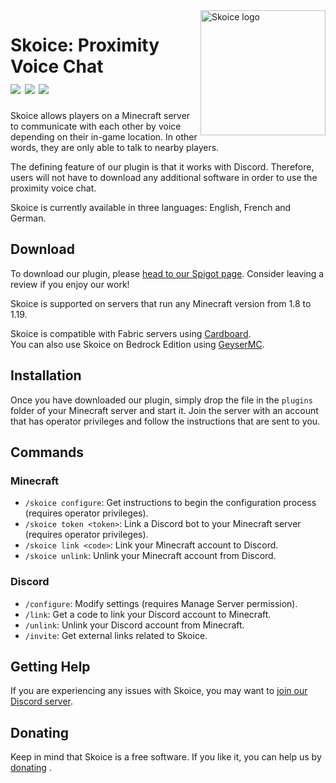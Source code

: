<img align="right" src="https://avatars.githubusercontent.com/u/107434569?s=200&v=4" height="200" width="200" alt="Skoice logo">

# Skoice: Proximity Voice Chat<br>[![](https://img.shields.io/spiget/downloads/82861?style=flat&labelColor=697EC4&color=7289DA&label=Downloads)](https://www.spigotmc.org/resources/skoice-proximity-voice-chat.82861) [![](https://img.shields.io/spiget/rating/82861?style=flat&labelColor=697EC4&color=7289DA&label=Rating)](https://www.spigotmc.org/resources/skoice-proximity-voice-chat.82861) [![](https://img.shields.io/discord/741375523275407461.svg?style=flat&labelColor=697EC4&color=7289DA&label=Discord)](https://discord.gg/h3Tgccc)

Skoice allows players on a Minecraft server to communicate with each other by voice depending on their in-game location.
In other words, they are only able to talk to nearby players.

The defining feature of our plugin is that it works with Discord. Therefore, users will not have to download any
additional software in order to use the proximity voice chat.

Skoice is currently available in three languages: English, French and German.

## Download

To download our plugin,
please [head to our Spigot page](https://www.spigotmc.org/resources/skoice-proximity-voice-chat.82861). Consider leaving
a review if you enjoy our work!

Skoice is supported on servers that run any Minecraft version from 1.8 to 1.19.

Skoice is compatible with Fabric servers using [Cardboard](https://cardboardpowered.org/).<br>You can also use Skoice on
Bedrock Edition using [GeyserMC](https://geysermc.org/).

## Installation

Once you have downloaded our plugin, simply drop the file in the `plugins` folder of your Minecraft server and start it.
Join the server with an account that has operator privileges and follow the instructions that are sent to you.

## Commands

### Minecraft

- `/skoice configure`: Get instructions to begin the configuration process (requires operator privileges).
- `/skoice token <token>`: Link a Discord bot to your Minecraft server (requires operator privileges).
- `/skoice link <code>`: Link your Minecraft account to Discord.
- `/skoice unlink`: Unlink your Minecraft account from Discord.

### Discord

- `/configure`: Modify settings (requires Manage Server permission).
- `/link`: Get a code to link your Discord account to Minecraft.
- `/unlink`: Unlink your Discord account from Minecraft.
- `/invite`: Get external links related to Skoice.

## Getting Help

If you are experiencing any issues with Skoice, you may want to [join our Discord server](https://discord.gg/h3Tgccc).

## Donating

Keep in mind that Skoice is a free software. If you like it, you can help us by [donating](https://paypal.me/whitelines)
.

